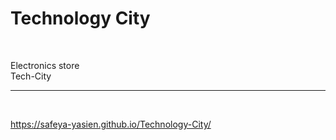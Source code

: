 # Technology City

<br>

Electronics store<br>
Tech-City<br><hr><br>

https://safeya-yasien.github.io/Technology-City/
